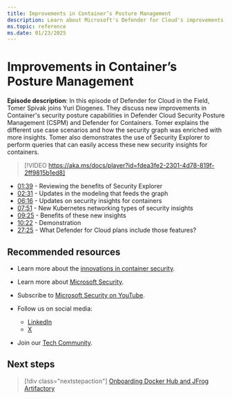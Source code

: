 ```yaml
---
title: Improvements in Container’s Posture Management
description: Learn about Microsoft's Defender for Cloud's improvements in Container’s Posture Management.
ms.topic: reference
ms.date: 01/23/2025
---
```


# Improvements in Container’s Posture Management

**Episode description**: In this episode of Defender for Cloud in the Field, Tomer Spivak joins Yuri Diogenes. They discuss new improvements in Container's security posture capabilities in Defender Cloud Security Posture Management (CSPM) and Defender for Containers. Tomer explains the different use case scenarios and how the security graph was enriched with more insights. Tomer also demonstrates the use of Security Explorer to perform queries that can easily access these new security insights for containers.
  

> [!VIDEO https://aka.ms/docs/player?id=fdea3fe2-2301-4d78-819f-2ff9815b1ed8]

- [01:39](/shows/mdc-in-the-field/container-posture-management#time=02m00s) - Reviewing the benefits of Security Explorer
- [02:31](/shows/mdc-in-the-field/container-posture-management#time=02m31s) - Updates in the modeling that feeds the graph
- [06:16](/shows/mdc-in-the-field/container-posture-management#time=06m16s) - Updates on security insights for containers
- [07:51](/shows/mdc-in-the-field/container-posture-management#time=07m51s) - New Kubernetes networking types of security insights
- [09:25](/shows/mdc-in-the-field/container-posture-management#time=09m25s) - Benefits of these new insights
- [10:22](/shows/mdc-in-the-field/container-posture-management#time=10m22s) - Demonstration
- [27:25](/shows/mdc-in-the-field/container-posture-management#time=27m25s) - What Defender for Cloud plans include those features?

## Recommended resources

- Learn more about the [innovations in container security](https://techcommunity.microsoft.com/blog/microsoftdefendercloudblog/new-innovations-in-container-security-with-unified-visibility-investigations-and/4298593).
- Learn more about [Microsoft Security](https://msft.it/6002T9HQY).
- Subscribe to [Microsoft Security on YouTube](https://www.youtube.com/playlist?list=PL3ZTgFEc7LysiX4PfHhdJPR7S8mGO14YS).

- Follow us on social media:

  - [LinkedIn](https://www.linkedin.com/showcase/microsoft-security/)
  - [X](https://x.com/msftsecurity)

- Join our [Tech Community](https://aka.ms/SecurityTechCommunity).

## Next steps

> [!div class="nextstepaction"]
> [Onboarding Docker Hub and JFrog Artifactory](episode-fifty-seven.md)
